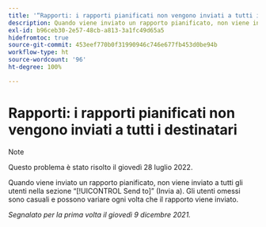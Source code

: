 ```yaml
---
title: '“Rapporti: i rapporti pianificati non vengono inviati a tutti i destinatari”'
description: Quando viene inviato un rapporto pianificato, non viene inviato a tutti gli utenti nella sezione [!UICONTROL Send to] (Invia a). Gli utenti omessi sono casuali e possono variare ogni volta che il rapporto viene inviato.
exl-id: b96ceb30-2e57-48cb-a813-3a1fc49d65a5
hidefromtoc: true
source-git-commit: 453eef770b0f31990946c746e677fb453d0be94b
workflow-type: ht
source-wordcount: '96'
ht-degree: 100%

---
```


# Rapporti: i rapporti pianificati non vengono inviati a tutti i destinatari

>[!NOTE]
>
>Questo problema è stato risolto il giovedì 28 luglio 2022.

Quando viene inviato un rapporto pianificato, non viene inviato a tutti gli utenti nella sezione “[!UICONTROL Send to]” (Invia a). Gli utenti omessi sono casuali e possono variare ogni volta che il rapporto viene inviato.

_Segnalato per la prima volta il giovedì 9 dicembre 2021._
